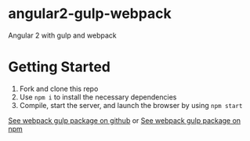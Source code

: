 # angular2-gulp-webpack
Angular 2 with gulp and webpack

# Getting Started

1. Fork and clone this repo
1. Use `npm i` to install the necessary dependencies
1. Compile, start the server, and launch the browser by using `npm start`


[See webpack gulp package on github](https://github.com/vianch/webpack-gulp) or
[See webpack gulp package on npm](https://www.npmjs.com/package/webpack-gulp)